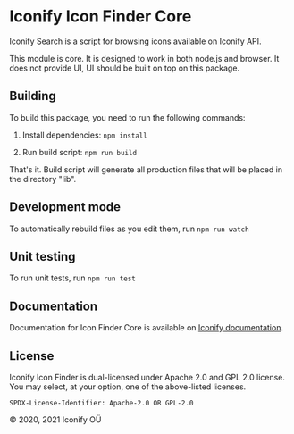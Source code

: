 # Iconify Icon Finder Core

Iconify Search is a script for browsing icons available on Iconify API.

This module is core. It is designed to work in both node.js and browser. It does not provide UI, UI should be built on top on this package.

## Building

To build this package, you need to run the following commands:

1. Install dependencies: `npm install`

2. Run build script: `npm run build`

That's it. Build script will generate all production files that will be placed in the directory "lib".

## Development mode

To automatically rebuild files as you edit them, run `npm run watch`

## Unit testing

To run unit tests, run `npm run test`

## Documentation

Documentation for Icon Finder Core is available on [Iconify documentation](https://docs.iconify.design/icon-finder/packages/core/).

## License

Iconify Icon Finder is dual-licensed under Apache 2.0 and GPL 2.0 license. You may select, at your option, one of the above-listed licenses.

`SPDX-License-Identifier: Apache-2.0 OR GPL-2.0`

© 2020, 2021 Iconify OÜ
